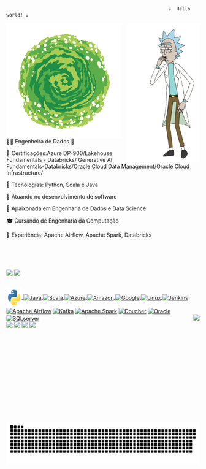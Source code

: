    <div>
 
   
                                                               ☕  Hello world! ☕
<img width="190px" align="right"  src="https://raw.githubusercontent.com/Elyabe/Elyabe/master/images/rick-dancing.gif">
<img width="300px" align="left" src="https://raw.githubusercontent.com/Elyabe/elyabe/master/images/portal-3.gif"> 

👩‍💻 Engenheira de Dados 🎲

:pushpin: Certificações:Azure DP-900/Lakehouse Fundamentals - Databricks/ Generative AI Fundamentals-Databricks/Oracle Cloud Data Management/Oracle Cloud Infrastructure/ 

🔧 Tecnologias: Python, Scala e Java

🏢 Atuando no desenvolvimento de software

🚀 Apaixonada em Engenharia de Dados e Data Science

🎓 Cursando de Engenharia da Computação

👯 Experiência: Apache Airflow, Apache Spark, Databricks

<br/>
<br/>
<br/>
<br/>

<div>
   
<a href="https://github.com/patriciajunqueira">
<img height="180em" src="https://github-readme-stats.vercel.app/api?username=patriciajunqueira&show_icons=true&theme=dracula&include_all_commits=true&count_private=true"/>
<img height="180em" src="https://github-readme-stats.vercel.app/api/top-langs/?username=patriciajunqueira&layout=compact&langs_count=7&theme=dracula"/>
</div>


##   

  <img align="center" alt="Python"      height="50" width="40"      src="https://raw.githubusercontent.com/devicons/devicon/master/icons/python/python-original.svg">
  
  <img align="center" alt="Java"        height="50" width="40"      src="https://cdn.jsdelivr.net/gh/devicons/devicon/icons/java/java-original.svg">

  <img align="center" alt="Scala"       height="100" width="55"     src="https://cdn.jsdelivr.net/gh/devicons/devicon/icons/scala/scala-original-wordmark.svg" />

  <img align="center" alt="Azure"       height="120" width="70"     src="https://cdn.jsdelivr.net/gh/devicons/devicon/icons/azure/azure-original-wordmark.svg" />  
  
  <img align="center" alt="Amazon"      height="50" width="40"      src="https://cdn.jsdelivr.net/gh/devicons/devicon@latest/icons/amazonwebservices/amazonwebservices-original-wordmark.svg"/>

  <img align="center" alt="Google"      height="50" width="40" src="https://cdn.jsdelivr.net/gh/devicons/devicon@latest/icons/googlecloud/googlecloud-original.svg" />

  <img align="center" alt="Linux"       height="40" width="30"      src="https://cdn.jsdelivr.net/gh/devicons/devicon/icons/linux/linux-original.svg" />
  
  <img align="center" alt="Jenkins"     height="40" width="30"      src="https://cdn.jsdelivr.net/gh/devicons/devicon/icons/jenkins/jenkins-original.svg" />

  <img align="center" alt="Apache Airflow"     height="40" width="30"      src="https://cdn.jsdelivr.net/gh/devicons/devicon@latest/icons/apacheairflow/apacheairflow-original.svg" />

  <img align="center" alt="Kafka"       height="40" width="40"      src="https://cdn.jsdelivr.net/gh/devicons/devicon/icons/apachekafka/apachekafka-original.svg" />

  <img align="center" alt="Apache Spark" height="70" width="70"      src="https://cdn.jsdelivr.net/gh/devicons/devicon@latest/icons/apachespark/apachespark-original-wordmark.svg" />
  
  <img align="center" alt="Doucher"     height="90" width="40"      src="https://cdn.jsdelivr.net/gh/devicons/devicon/icons/docker/docker-original-wordmark.svg" />

  <img align="center" alt="Oracle"      height="60" width="60"      src="https://cdn.jsdelivr.net/gh/devicons/devicon/icons/oracle/oracle-original.svg" />
  
  <img align="center" alt="SQLserver"   height="50" width="40"      src="https://img.icons8.com/color/48/000000/microsoft-sql-server.png"/>
  
          
  

 <img align="right" height="280px" width="auto" src="https://firebasestorage.googleapis.com/v0/b/imagem-93c86.appspot.com/o/e425a773-bdc4-4fb3-bd25-539ac71e4a0b-removebg-preview.png?alt=media&token=696f7565-05f9-4c39-bdc5-68afabd81d24"/>


   
<div>
  <a href="https://instagram.com/pat.junqueira" target="_blank"><img src="https://img.shields.io/badge/-Instagram-%23E4405F?style=for-the-badge&logo=instagram&logoColor=white" target="_blank"></a>
 	<a href="https://www.twitch.tv/patrici71127596" target="_blank"><img src="https://img.shields.io/badge/Twitch-9146FF?style=for-the-badge&logo=twitch&logoColor=white" target="_blank"></a>
  <a href = "mailto:patricia.junqueira11@gmail.com"><img src="https://img.shields.io/badge/Gmail-D14836?style=for-the-badge&logo=gmail&logoColor=white" target="_blank"></a>
  <a href="https://www.linkedin.com/in/patricia-miranda-e-silva-7a7030134/" target="_blank"><img src="https://img.shields.io/badge/-LinkedIn-%230077B5?style=for-the-badge&logo=linkedin&logoColor=white" target="_blank"></a>   
</div>

![Snake animation](https://github.com/PATRICIAJUNQUEIRA/PATRICIAJUNQUEIRA/blob/output/github-contribution-grid-snake.svg)
   
##
  

  
